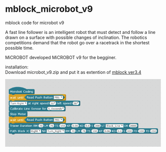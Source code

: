 # mblock_microbot_v9
mblock code for microbot v9

A fast line follower is an intelligent robot that must detect
and follow a line drawn on a surface with possible changes of inclination.
The robotics competitions demand that the robot go over a racetrack
in the shortest possible time. 

MiCROBOT developed MiCROBOT v9 for the begginer.

installation:<br>
Download microbot_v9.zip and put it as extention of  <a href="https://motive.global/wp-content/uploads/software/mBlock_win_V3.4.12.exe">mblock ver3.4</a>


![alt_tag](https://raw.githubusercontent.com/julkifli/mblock_microbot_v9/main/mblock.png)


